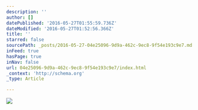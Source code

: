 ```yaml
---
description: ''
author: []
datePublished: '2016-05-27T01:55:59.736Z'
dateModified: '2016-05-27T01:52:56.366Z'
title: ''
starred: false
sourcePath: _posts/2016-05-27-04e25096-9d9a-462c-9ec8-9f54e193c9e7.md
inFeed: true
hasPage: true
inNav: false
url: 04e25096-9d9a-462c-9ec8-9f54e193c9e7/index.html
_context: 'http://schema.org'
_type: Article

---
```

![](https://the-grid-user-content.s3-us-west-2.amazonaws.com/2ab14855-909b-4a42-9c3f-8ab04eacd5fe.jpg)